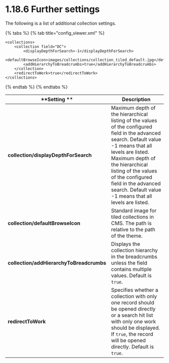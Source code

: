 # 1.18.6 Further settings

The following is a list of additional collection settings.

{% tabs %}
{% tab title="config_viewer.xml" %}
```markup
<collections>
    <collection field="DC">
        <displayDepthForSearch>-1</displayDepthForSearch>
        <defaultBrowseIcon>images/collections/collection_tiled_default.jpg</defaultBrowseIcon>
        <addHierarchyToBreadcrumbs>true</addHierarchyToBreadcrumbs>
    </collection>
    <redirectToWork>true</redirectToWork>
</collections>
```
{% endtab %}
{% endtabs %}

| **Setting **                             | Description                                                                                                                                                                                                                                                                                                           |
| ---------------------------------------- | --------------------------------------------------------------------------------------------------------------------------------------------------------------------------------------------------------------------------------------------------------------------------------------------------------------------- |
| **collection/displayDepthForSearch**     | Maximum depth of the hierarchical listing of the values of the configured field in the advanced search. Default value -1 means that all levels are listed. Maximum depth of the hierarchical listing of the values of the configured field in the advanced search. Default value -1 means that all levels are listed. |
| **collection/defaultBrowseIcon**         | Standard image for tiled collections in CMS. The path is relative to the path of the theme.                                                                                                                                                                                                                           |
| **collection/addHierarchyToBreadcrumbs** | Displays the collection hierarchy in the breadcrumbs unless the field contains multiple values. Default is `true`.                                                                                                                                                                                                    |
| **redirectToWork**                       | Specifies whether a collection with only one record should be opened directly or a search hit list with only one work should be displayed. If `true`, the record will be opened directly. Default is `true`.                                                                                                          |
